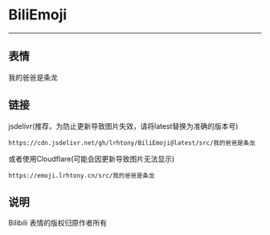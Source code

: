 # BiliEmoji
---
## 表情
我的爸爸是条龙
## 链接
jsdelivr(推荐，为防止更新导致图片失效，请将latest替换为准确的版本号)
```
https://cdn.jsdelivr.net/gh/lrhtony/BiliEmoji@latest/src/我的爸爸是条龙
```
或者使用Cloudflare(可能会因更新导致图片无法显示)
```
https://emoji.lrhtony.cn/src/我的爸爸是条龙
```
## 说明
Bilibili 表情的版权归原作者所有
